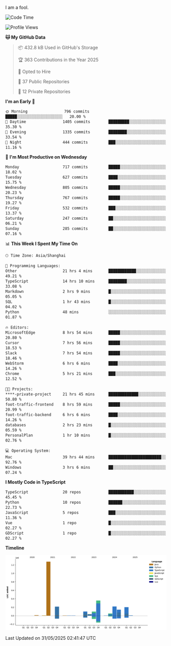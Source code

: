 I am a fool.

<!--START_SECTION:waka-->
![Code Time](http://img.shields.io/badge/Code%20Time-3%2C102%20hrs%2050%20mins-blue)

![Profile Views](http://img.shields.io/badge/Profile%20Views-4-blue)

**🐱 My GitHub Data** 

> 📦 432.8 kB Used in GitHub's Storage 
 > 
> 🏆 363 Contributions in the Year 2025
 > 
> 💼 Opted to Hire
 > 
> 📜 37 Public Repositories 
 > 
> 🔑 12 Private Repositories 
 > 
**I'm an Early 🐤** 

```text
🌞 Morning                796 commits         █████░░░░░░░░░░░░░░░░░░░░   20.00 % 
🌆 Daytime                1405 commits        █████████░░░░░░░░░░░░░░░░   35.30 % 
🌃 Evening                1335 commits        ████████░░░░░░░░░░░░░░░░░   33.54 % 
🌙 Night                  444 commits         ███░░░░░░░░░░░░░░░░░░░░░░   11.16 % 
```
📅 **I'm Most Productive on Wednesday** 

```text
Monday                   717 commits         █████░░░░░░░░░░░░░░░░░░░░   18.02 % 
Tuesday                  627 commits         ████░░░░░░░░░░░░░░░░░░░░░   15.75 % 
Wednesday                805 commits         █████░░░░░░░░░░░░░░░░░░░░   20.23 % 
Thursday                 767 commits         █████░░░░░░░░░░░░░░░░░░░░   19.27 % 
Friday                   532 commits         ███░░░░░░░░░░░░░░░░░░░░░░   13.37 % 
Saturday                 247 commits         ██░░░░░░░░░░░░░░░░░░░░░░░   06.21 % 
Sunday                   285 commits         ██░░░░░░░░░░░░░░░░░░░░░░░   07.16 % 
```


📊 **This Week I Spent My Time On** 

```text
🕑︎ Time Zone: Asia/Shanghai

💬 Programming Languages: 
Other                    21 hrs 4 mins       ████████████░░░░░░░░░░░░░   49.21 % 
TypeScript               14 hrs 10 mins      ████████░░░░░░░░░░░░░░░░░   33.08 % 
Markdown                 2 hrs 9 mins        █░░░░░░░░░░░░░░░░░░░░░░░░   05.05 % 
SQL                      1 hr 43 mins        █░░░░░░░░░░░░░░░░░░░░░░░░   04.02 % 
Python                   48 mins             ░░░░░░░░░░░░░░░░░░░░░░░░░   01.87 % 

🔥 Editors: 
MicrosoftEdge            8 hrs 54 mins       █████░░░░░░░░░░░░░░░░░░░░   20.80 % 
Cursor                   7 hrs 56 mins       █████░░░░░░░░░░░░░░░░░░░░   18.53 % 
Slack                    7 hrs 54 mins       █████░░░░░░░░░░░░░░░░░░░░   18.46 % 
WebStorm                 6 hrs 6 mins        ████░░░░░░░░░░░░░░░░░░░░░   14.26 % 
Chrome                   5 hrs 21 mins       ███░░░░░░░░░░░░░░░░░░░░░░   12.52 % 

🐱‍💻 Projects: 
****-private-project     21 hrs 45 mins      █████████████░░░░░░░░░░░░   50.80 % 
foot-traffic-frontend    8 hrs 59 mins       █████░░░░░░░░░░░░░░░░░░░░   20.99 % 
foot-traffic-backend     6 hrs 6 mins        ████░░░░░░░░░░░░░░░░░░░░░   14.26 % 
databases                2 hrs 23 mins       █░░░░░░░░░░░░░░░░░░░░░░░░   05.59 % 
PersonalPlan             1 hr 10 mins        █░░░░░░░░░░░░░░░░░░░░░░░░   02.76 % 

💻 Operating System: 
Mac                      39 hrs 44 mins      ███████████████████████░░   92.76 % 
Windows                  3 hrs 6 mins        ██░░░░░░░░░░░░░░░░░░░░░░░   07.24 % 
```

**I Mostly Code in TypeScript** 

```text
TypeScript               20 repos            ███████████░░░░░░░░░░░░░░   45.45 % 
Python                   10 repos            ██████░░░░░░░░░░░░░░░░░░░   22.73 % 
JavaScript               5 repos             ███░░░░░░░░░░░░░░░░░░░░░░   11.36 % 
Vue                      1 repo              █░░░░░░░░░░░░░░░░░░░░░░░░   02.27 % 
GDScript                 1 repo              █░░░░░░░░░░░░░░░░░░░░░░░░   02.27 % 
```



**Timeline**

![Lines of Code chart](https://raw.githubusercontent.com/VeejaLiu/VeejaLiu/master/assets/bar_graph.png)


 Last Updated on 31/05/2025 02:41:47 UTC
<!--END_SECTION:waka-->
